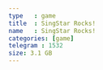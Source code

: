 ```yaml
---
type   : game
title  : SingStar Rocks!
name   : SingStar Rocks!
categories: [game]
telegram : 1532
size: 3.1 GB
---
```




